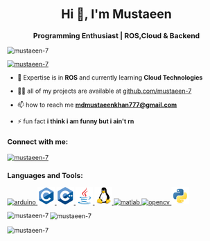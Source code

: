 <h1 align="center">Hi 👋, I'm Mustaeen</h1>
<h3 align="center"> Programming Enthusiast | ROS,Cloud & Backend</h3>

<p align="left"> <img src="https://komarev.com/ghpvc/?username=abdu7rahman&label=Profile%20views&color=cc0000&style=flat" alt="mustaeen-7" /> </p>

<p align="left"> <a href="https://github.com/ryo-ma/github-profile-trophy"><img src="https://github-profile-trophy.vercel.app/?username=mustaeen-7" alt="mustaeen-7" /></a> </p>

- 🌱 Expertise is in **ROS** and currently learning **Cloud Technologies**

- 👨‍💻 all of my projects are available at [github.com/mustaeen-7](github.com/mustaeen-7)

- 📫 how to reach me **mdmustaeenkhan777@gmail.com**

- ⚡ fun fact **i think i am funny but i ain't rn**

<h3 align="left">Connect with me:</h3>
<p align="left">
<a href="https://linkedin.com/in/abdu7rahman" target="blank"><img align="center" src="https://raw.githubusercontent.com/rahuldkjain/github-profile-readme-generator/master/src/images/icons/Social/linked-in-alt.svg" alt="mustaeen-7" height="30" width="40" /></a>
</p>

<h3 align="left">Languages and Tools:</h3>
<p align="left"> <a href="https://www.arduino.cc/" target="_blank" rel="noreferrer"> <img src="https://cdn.worldvectorlogo.com/logos/arduino-1.svg" alt="arduino" width="40" height="40"/> </a> <a href="https://www.cprogramming.com/" target="_blank" rel="noreferrer"> <img src="https://raw.githubusercontent.com/devicons/devicon/master/icons/c/c-original.svg" alt="c" width="40" height="40"/> </a> <a href="https://www.w3schools.com/cpp/" target="_blank" rel="noreferrer"> <img src="https://raw.githubusercontent.com/devicons/devicon/master/icons/cplusplus/cplusplus-original.svg" alt="cplusplus" width="40" height="40"/> </a> <a href="https://www.java.com" target="_blank" rel="noreferrer"> <img src="https://raw.githubusercontent.com/devicons/devicon/master/icons/java/java-original.svg" alt="java" width="40" height="40"/> </a> <a href="https://www.linux.org/" target="_blank" rel="noreferrer"> <img src="https://raw.githubusercontent.com/devicons/devicon/master/icons/linux/linux-original.svg" alt="linux" width="40" height="40"/> </a> <a href="https://www.mathworks.com/" target="_blank" rel="noreferrer"> <img src="https://upload.wikimedia.org/wikipedia/commons/2/21/Matlab_Logo.png" alt="matlab" width="40" height="40"/> </a> <a href="https://opencv.org/" target="_blank" rel="noreferrer"> <img src="https://www.vectorlogo.zone/logos/opencv/opencv-icon.svg" alt="opencv" width="40" height="40"/> </a> <a href="https://www.python.org" target="_blank" rel="noreferrer"> <img src="https://raw.githubusercontent.com/devicons/devicon/master/icons/python/python-original.svg" alt="python" width="40" height="40"/> </a> </p>

<p><img align="left" src="https://github-readme-stats.vercel.app/api/top-langs?username=mustaeen-7&show_icons=true&theme=dark&locale=en&layout=compact" alt="mustaeen-7" /></p>

<p>&nbsp;<img align="center" src="https://github-readme-stats.vercel.app/api?username=mustaeen-7&show_icons=true&theme=dark&locale=en" alt="mustaeen-7" /></p>

<p><img align="center" src="https://github-readme-streak-stats.herokuapp.com/?user=mustaeen-7&theme=dark" alt="mustaeen-7" /></p>
